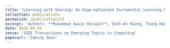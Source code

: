 ```yaml
---
title: "Learning with Sharing: An Edge-optimized Incremental Learning Method for Deep Neural Networks"
collection: publications
permalink: /publication/13
excerpt: 'Authors: **Muhammad Awais Hussain**, Shih-An Huang, Tsung-Han Tsai'
date: 2022-09-25
venue: 'IEEE Transactions on Emerging Topics in Computing'
paperurl: 'Coming Soon'
---
```

